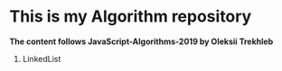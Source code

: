 # This is my Algorithm repository

**The content follows JavaScript-Algorithms-2019 by Oleksii Trekhleb**

1. LinkedList
